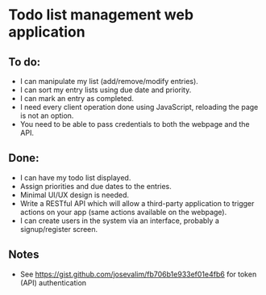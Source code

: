 # Todo list management web application

## To do:

* I can manipulate my list (add/remove/modify entries).
* I can sort my entry lists using due date and priority.
* I can mark an entry as completed.
* I need every client operation done using JavaScript, reloading the page is
  not an option.
* You need to be able to pass credentials to both the webpage and the API.

## Done:

* I can have my todo list displayed.
* Assign priorities and due dates to the entries.
* Minimal UI/UX design is needed.
* Write a RESTful API which will allow a third-party application to trigger
  actions on your app (same actions available on the webpage).
* I can create users in the system via an interface, probably a signup/register screen.


## Notes

* See https://gist.github.com/josevalim/fb706b1e933ef01e4fb6 for token (API) authentication
